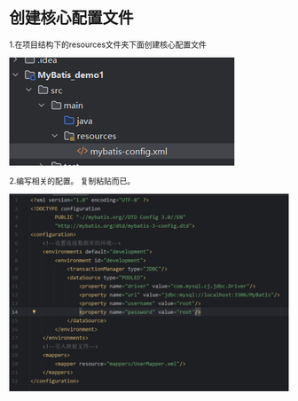 # 创建核心配置文件

1.在项目结构下的resources文件夹下面创建核心配置文件

![image-20241009214024524](./../../TyporaImage/MyBatis/image-20241009214024524.png)

2.编写相关的配置。     复制粘贴而已。

![image-20241009214046635](./../../TyporaImage/MyBatis/image-20241009214046635.png)